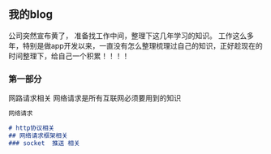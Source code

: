 ## 我的blog

公司突然宣布黄了， 准备找工作中间，整理下这几年学习的知识。
工作这么多年，特别是做app开发以来，一直没有怎么整理梳理过自己的知识，正好趁现在的时间整理下，给自己一个积累！！！！


### 第一部分

网路请求相关
网络请求是所有互联网必须要用到的知识

```markdown
网络请求

# http协议相关
## 网络请求框架相关
### socket  推送 相关

